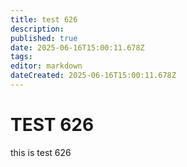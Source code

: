 ```yaml
---
title: test 626
description: 
published: true
date: 2025-06-16T15:00:11.678Z
tags: 
editor: markdown
dateCreated: 2025-06-16T15:00:11.678Z
---
```


# TEST 626
this is test 626
